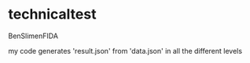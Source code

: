 # technicaltest
BenSlimenFIDA

my code generates 'result.json' from 'data.json' in all the different levels
